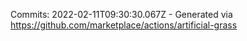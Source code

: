 Commits: 2022-02-11T09:30:30.067Z - Generated via https://github.com/marketplace/actions/artificial-grass
<br>
